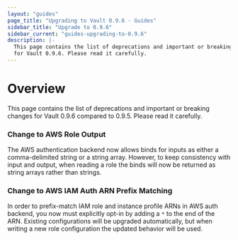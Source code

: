 ```yaml
---
layout: "guides"
page_title: "Upgrading to Vault 0.9.6 - Guides"
sidebar_title: "Upgrade to 0.9.6"
sidebar_current: "guides-upgrading-to-0.9.6"
description: |-
  This page contains the list of deprecations and important or breaking changes
  for Vault 0.9.6. Please read it carefully.
---
```


# Overview

This page contains the list of deprecations and important or breaking changes
for Vault 0.9.6 compared to 0.9.5. Please read it carefully.

### Change to AWS Role Output

The AWS authentication backend now allows binds for inputs as either a
comma-delimited string or a string array. However, to keep consistency with
input and output, when reading a role the binds will now be returned as string
arrays rather than strings.

### Change to AWS IAM Auth ARN Prefix Matching

In order to prefix-match IAM role and instance profile ARNs in AWS auth
backend, you now must explicitly opt-in by adding a `*` to the end of the ARN.
Existing configurations will be upgraded automatically, but when writing a new
role configuration the updated behavior will be used.
